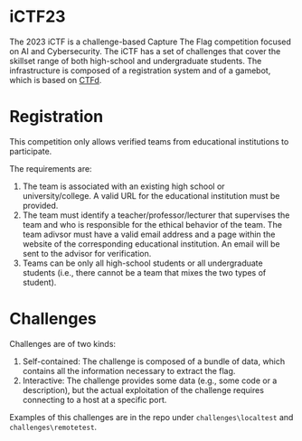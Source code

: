 # iCTF23

The 2023 iCTF is a challenge-based Capture The Flag competition focused on AI and Cybersecurity.
The iCTF has a set of challenges that cover the skillset range of both high-school and undergraduate students.
The infrastructure is composed of a registration system and of a gamebot, which is based on [CTFd](https://github.com/CTFd/).

# Registration

This competition only allows verified teams from educational institutions to participate.

The requirements are:
1. The team is associated with an existing high school or university/college. A valid URL for the educational institution must be provided.
2. The team must identify a teacher/professor/lecturer that supervises the team and who is responsible for the ethical behavior of the team. The team adivsor must have a valid email address and a page within the website of the corresponding educational institution. An email will be sent to the advisor for verification.
3. Teams can be only all high-school students or all undergraduate students (i.e., there cannot be a team that mixes the two types of student).

# Challenges

Challenges are of two kinds:
1. Self-contained: The challenge is composed of a bundle of data, which contains all the information necessary to extract the flag.
2. Interactive: The challenge provides some data (e.g., some code or a description), but the actual exploitation of the challenge requires connecting to a host at a specific port.

Examples of this challenges are in the repo under `challenges\localtest` and `challenges\remotetest`.
